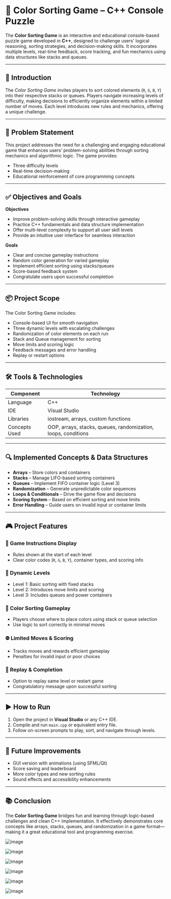 # 🎨 Color Sorting Game – C++ Console Puzzle

The **Color Sorting Game** is an interactive and educational console-based puzzle game developed in **C++**, designed to challenge users' logical reasoning, sorting strategies, and decision-making skills. It incorporates multiple levels, real-time feedback, score tracking, and fun mechanics using data structures like stacks and queues.

---

## 📖 Introduction

The *Color Sorting Game* invites players to sort colored elements (`R`, `G`, `B`, `Y`) into their respective stacks or queues. Players navigate increasing levels of difficulty, making decisions to efficiently organize elements within a limited number of moves. Each level introduces new rules and mechanics, offering a unique challenge.

---

## 🎯 Problem Statement

This project addresses the need for a challenging and engaging educational game that enhances users’ problem-solving abilities through sorting mechanics and algorithmic logic. The game provides:

* Three difficulty levels
* Real-time decision-making
* Educational reinforcement of core programming concepts

---

## ✅ Objectives and Goals

**Objectives**

* Improve problem-solving skills through interactive gameplay
* Practice C++ fundamentals and data structure implementation
* Offer multi-level complexity to support all user skill levels
* Provide an intuitive user interface for seamless interaction

**Goals**

* Clear and concise gameplay instructions
* Random color generation for varied gameplay
* Implement efficient sorting using stacks/queues
* Score-based feedback system
* Congratulate users upon successful completion

---

## 📦 Project Scope

The Color Sorting Game includes:

* Console-based UI for smooth navigation
* Three dynamic levels with escalating challenges
* Randomization of color elements on each run
* Stack and Queue management for sorting
* Move limits and scoring logic
* Feedback messages and error handling
* Replay or restart options

---

## 🛠️ Tools & Technologies

| Component     | Technology                                                    |
| ------------- | ------------------------------------------------------------- |
| Language      | C++                                                           |
| IDE           | Visual Studio                                                 |
| Libraries     | iostream, arrays, custom functions                            |
| Concepts Used | OOP, arrays, stacks, queues, randomization, loops, conditions |

---

## 🔍 Implemented Concepts & Data Structures

* **Arrays** – Store colors and containers
* **Stacks** – Manage LIFO-based sorting containers
* **Queues** – Implement FIFO container logic (Level 3)
* **Randomization** – Generate unpredictable color sequences
* **Loops & Conditionals** – Drive the game flow and decisions
* **Scoring System** – Based on efficient sorting and move limits
* **Error Handling** – Guide users on invalid input or container limits

---

## 🎮 Project Features

### 🧾 Game Instructions Display

* Rules shown at the start of each level
* Clear color codes (`R`, `G`, `B`, `Y`), container types, and scoring info

### 🧱 Dynamic Levels

* Level 1: Basic sorting with fixed stacks
* Level 2: Introduces move limits and scoring
* Level 3: Includes queues and power containers

### 🧩 Color Sorting Gameplay

* Players choose where to place colors using stack or queue selection
* Use logic to sort correctly in minimal moves

### ⛔ Limited Moves & Scoring

* Tracks moves and rewards efficient gameplay
* Penalties for invalid input or poor choices

### 🔁 Replay & Completion

* Option to replay same level or restart game
* Congratulatory message upon successful sorting

---

## ▶️ How to Run

1. Open the project in **Visual Studio** or any C++ IDE.
2. Compile and run `main.cpp` or equivalent entry file.
3. Follow on-screen prompts to play, sort, and navigate through levels.

---

## 🔮 Future Improvements

* GUI version with animations (using SFML/Qt)
* Score saving and leaderboard
* More color types and new sorting rules
* Sound effects and accessibility enhancements

---

## 📚 Conclusion

The **Color Sorting Game** bridges fun and learning through logic-based challenges and clean C++ implementation. It effectively demonstrates core concepts like arrays, stacks, queues, and randomization in a game format—making it a great educational tool and programming exercise.


![image](https://github.com/user-attachments/assets/b39a5948-50fd-450b-a54e-a9f952cb4a4d)

![image](https://github.com/user-attachments/assets/11a2ba2e-eed1-4322-91fe-971d5d0e2b13)

![image](https://github.com/user-attachments/assets/9f66327f-9214-4e23-85ef-c56b62476663)

![image](https://github.com/user-attachments/assets/f2cb7ab0-62b7-4598-b587-257ae230962e)

![image](https://github.com/user-attachments/assets/2bff9062-e98a-472a-8e13-a41074c6364d)

![image](https://github.com/user-attachments/assets/d840cd0e-a938-430c-a64c-7cc0f1dad9ec)






